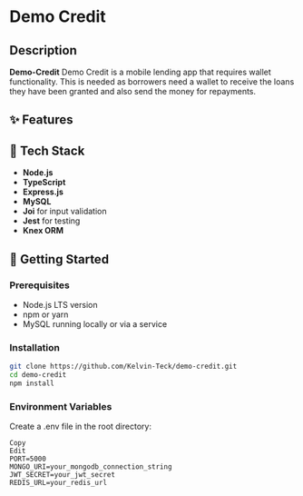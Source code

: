# Demo Credit 



## Description

**Demo-Credit**  Demo Credit is a mobile lending app that requires wallet functionality. This is needed as borrowers need a wallet to receive the loans they have been granted and also send the money for repayments.


## ✨ Features 

## 🔧 Tech Stack

- **Node.js**
- **TypeScript**
- **Express.js**
- **MySQL** 
- **Joi** for input validation
- **Jest** for testing
- **Knex ORM** 

## 🚀 Getting Started

### Prerequisites

- Node.js LTS version
- npm or yarn
- MySQL running locally or via a service

### Installation

```bash
git clone https://github.com/Kelvin-Teck/demo-credit.git
cd demo-credit
npm install
```

### Environment Variables

Create a .env file in the root directory:

```.env
Copy
Edit
PORT=5000
MONGO_URI=your_mongodb_connection_string
JWT_SECRET=your_jwt_secret
REDIS_URL=your_redis_url
```